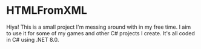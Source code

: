 # HTMLFromXML
Hiya! This is a small project I'm messing around with in my free time. I aim to use it for some of my games and other C# projects I create. It's all coded in C# using .NET 8.0.
